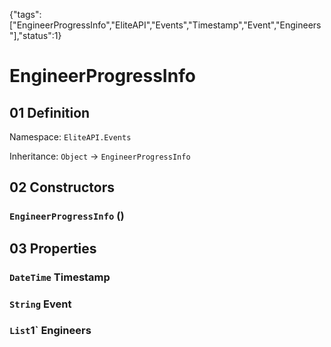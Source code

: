 {"tags":["EngineerProgressInfo","EliteAPI","Events","Timestamp","Event","Engineers"],"status":1}

# EngineerProgressInfo

## 01 Definition

Namespace: `EliteAPI.Events`

Inheritance: `Object` → `EngineerProgressInfo`

## 02 Constructors

### `EngineerProgressInfo` ()

## 03 Properties

### `DateTime` Timestamp

### `String` Event

### `List`1` Engineers

